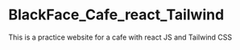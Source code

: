 # BlackFace_Cafe_react_Tailwind
This is a practice website for a cafe with react JS and Tailwind CSS
